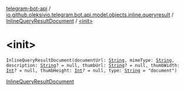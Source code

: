 [telegram-bot-api](../../index.md) / [io.github.oleksivio.telegram.bot.api.model.objects.inline.queryresult](../index.md) / [InlineQueryResultDocument](index.md) / [&lt;init&gt;](./-init-.md)

# &lt;init&gt;

`InlineQueryResultDocument(documentUrl: `[`String`](https://kotlinlang.org/api/latest/jvm/stdlib/kotlin/-string/index.html)`, mimeType: `[`String`](https://kotlinlang.org/api/latest/jvm/stdlib/kotlin/-string/index.html)`, description: `[`String`](https://kotlinlang.org/api/latest/jvm/stdlib/kotlin/-string/index.html)`? = null, thumbUrl: `[`String`](https://kotlinlang.org/api/latest/jvm/stdlib/kotlin/-string/index.html)`? = null, thumbWidth: `[`Int`](https://kotlinlang.org/api/latest/jvm/stdlib/kotlin/-int/index.html)`? = null, thumbHeight: `[`Int`](https://kotlinlang.org/api/latest/jvm/stdlib/kotlin/-int/index.html)`? = null, type: `[`String`](https://kotlinlang.org/api/latest/jvm/stdlib/kotlin/-string/index.html)` = "document")`

[InlineQueryResultDocument](https://core.telegram.org/bots/api/#inlinequeryresultdocument)

